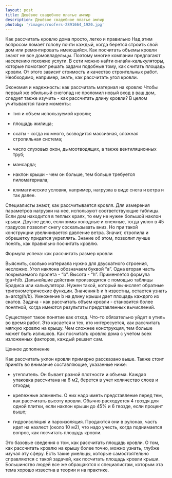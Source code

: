 ```yaml
---
layout: post 
title: Дешёвое свадебное платье ампир
description: Дешёвое свадебное платье ампир
photobg: '/images/roofers-2891664_1920.jpg'
--- 
```

Как рассчитать кровлю дома просто, легко и правильно
 Над этим вопросом ломает голову почти каждый, когда берется строить свой дом или ремонтировать имеющийся. Как посчитать объемы кровли знают не все домовладельцы. Поэтому многие компании предлагают населению похожие услуги. В сети можно найти онлайн-калькуляторы, которые помогают решать задачи подобные тому, как считать площадь кровли. От этого зависит стоимость и качество строительных работ. Необходимо, например, знать, как рассчитать угол кровли.

Экономия и надежность: как рассчитать материал на кровлю
Чтобы первый же обильный снегопад не проломил новый вход в ваш дом, следует также изучить - как рассчитать длину кровли? В целом учитываются такие моменты:

* тип и объем используемой кровли;

* площадь жилища;

* скаты - когда их много, возводится массивная, сложная стропильная система;

* число слуховых окон, дымоотводящих, а также вентиляционных труб;

* мансарда;

* наклон крыши - чем он больше, тем больше требуется пиломатериала;

* климатические условия, например, нагрузка в виде снега и ветра и так далее.

Специалисты знают, как рассчитывается кровля. Для измерения параметров нагрузки на нее, используют соответствующие таблицы. Если дом находится в теплых краях, то ему не нужен большой наклон крыши. Другое дело, если зимы холодные и снежные, тогда уклон в 45 градусов позволит снегу соскальзывать вниз. Но при такой конструкции увеличивается давление ветра. Значит, стропила и обрешетку придется укреплять. Знание об этом, позволит лучше понять, как правильно посчитать кровлю.

Формула успеха: как рассчитать размер кровли

Выяснить, сколько материала нужно для двускатного строения, несложно. Угол наклона обозначаем буквой “а”. Одна вторая часть покрываемого пролета - “b”. Высота - “h”. Применяется формула tga=h/b. Дальнейшие действия производятся с помощью таблицы Брадиса или калькулятора. Нужен такой, который вычисляет обратные тригонометрические функции. Значения b и h известны, остается узнать a=arctg(h/b). Умножение b на длину крыши дает площадь каждого из скатов. Задача - как рассчитать объем кровли - становится более понятной, когда имеются результаты представленных вычислений.

Существует такое понятие как отход. Что-то обязательно уйдет в утиль во время работ. Это касается и тех, кто интересуется, как рассчитать мягкую кровлю на крышу. Чем сложнее конструкция, тем больше может быть излишков. Как посчитать кровлю дома с учетом всех изложенных факторов, каждый решает сам.

Ценное дополнение

Как рассчитать уклон кровли примерно рассказано выше. Также стоит принять во внимание составляющие, указанные ниже:

* утеплитель. Он бывает разной плотности и объема. Каждая упаковка рассчитана на 6 м2, берется в учет количество слоев и отходы;

* крепежные элементы. О них надо иметь представление перед тем, как рассчитать высоту кровли. Обычно расходуется 4 гвоздя для одной плитки, если наклон крыши до 45% и 6 гвозде, если процент выше;

* гидроизоляция и пароизоляция. Продаются они в рулонах, часть идет на нахлест (около 10 м2), что надо учесть, когда поднимается вопрос, как посчитать площадь кровли.

Это базовые сведения о том, как рассчитать площадь кровли. О том, как рассчитать кровлю на крышу более точно, можно узнать, глубже изучая эту сферу. Есть такие умельцы, которые самостоятельно справляются с такой задачей, как посчитать площадь кровли крыши. Большинство людей все же обращаются к специалистам, которым эта тема хорошо известна в теории и на практике.
